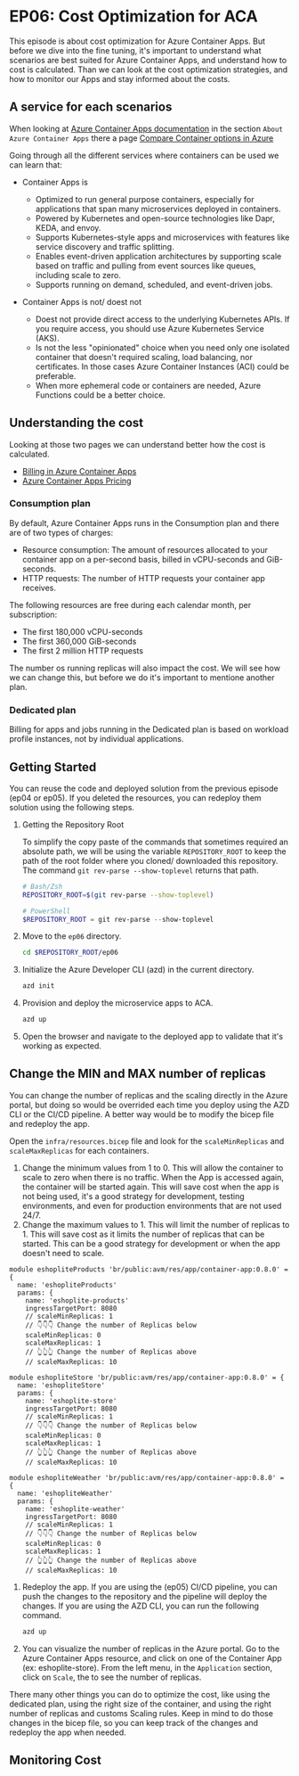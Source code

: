 # EP06: Cost Optimization for ACA

This episode is about cost optimization for Azure Container Apps. But before we dive into the fine tuning, it's important to understand what scenarios are best suited for Azure Container Apps, and understand how to cost is calculated. Than we can look at the cost optimization strategies, and how to monitor our Apps and stay informed about the costs.

## A service for each scenarios

When looking at [Azure Container Apps documentation](https://learn.microsoft.com/azure/container-apps/) in the section `About Azure Container Apps` there a page [Compare Container options in Azure](https://learn.microsoft.com/azure/container-apps/compare-options)


Going through all the different services where containers can be used we can learn that:

- Container Apps is 
  - Optimized to run general purpose containers, especially for applications that span many microservices deployed in containers.
  - Powered by Kubernetes and open-source technologies like Dapr, KEDA, and envoy.
  - Supports Kubernetes-style apps and microservices with features like service discovery and traffic splitting.
  - Enables event-driven application architectures by supporting scale based on traffic and pulling from event sources like queues, including scale to zero.
  - Supports running on demand, scheduled, and event-driven jobs.

- Container Apps is not/ doest not 
  - Doest not provide direct access to the underlying Kubernetes APIs. If you require access, you should use Azure Kubernetes Service (AKS). 
  - Is not the less "opinionated" choice when you need only one isolated container that doesn't required scaling, load balancing, nor certificates. In those cases Azure Container Instances (ACI) could be preferable.
  - When more ephemeral code or containers are needed, Azure Functions could be a better choice.

## Understanding the cost

Looking at those two pages we can understand better how the cost is calculated. 
- [Billing in Azure Container Apps](https://learn.microsoft.com/en-us/azure/container-apps/billing)
- [Azure Container Apps Pricing](https://azure.microsoft.com/en-us/pricing/details/container-apps/)


### Consumption plan

By default, Azure Container Apps runs in the Consumption plan and there are of two types of charges:

- Resource consumption: The amount of resources allocated to your container app on a per-second basis, billed in vCPU-seconds and GiB-seconds.
- HTTP requests: The number of HTTP requests your container app receives.
  
The following resources are free during each calendar month, per subscription:

- The first 180,000 vCPU-seconds
- The first 360,000 GiB-seconds
- The first 2 million HTTP requests

The number os running replicas will also impact the cost. We will see how we can change this, but before we do it's important to mentione another plan.

### Dedicated plan

Billing for apps and jobs running in the Dedicated plan is based on workload profile instances, not by individual applications. 


## Getting Started

You can reuse the code and deployed solution from the previous episode (ep04 or ep05). If you deleted the resources, you can redeploy them solution using the following steps.

1. Getting the Repository Root

	To simplify the copy paste of the commands that sometimes required an absolute path, we will be using the variable `REPOSITORY_ROOT` to keep the path of the root folder where you cloned/ downloaded this repository. The command `git rev-parse --show-toplevel` returns that path.

	```bash
	# Bash/Zsh
	REPOSITORY_ROOT=$(git rev-parse --show-toplevel)
	```

	```powershell
	# PowerShell
	$REPOSITORY_ROOT = git rev-parse --show-toplevel
	```

1. Move to the `ep06` directory.

    ```bash
    cd $REPOSITORY_ROOT/ep06
    ```

1. Initialize the Azure Developer CLI (azd) in the current directory.

    ```bash
    azd init
    ```

1. Provision and deploy the microservice apps to ACA.

    ```bash
    azd up
    ```

1. Open the browser and navigate to the deployed app to validate that it's working as expected.
   

## Change the MIN and MAX number of replicas


You can change the number of replicas and the scaling directly in the Azure portal, but doing so would be overrided each time you deploy using the AZD CLI or the CI/CD pipeline. A better way would be to modify the bicep file and redeploy the app.

Open the `infra/resources.bicep` file and look for the `scaleMinReplicas` and `scaleMaxReplicas` for each containers. 

1. Change the minimum values from 1 to 0. This will allow the container to scale to zero when there is no traffic. When the App is accessed again, the container will be started again. This will save cost when the app is not being used, it's a good strategy for development, testing environments, and even for production environments that are not used 24/7.
1. Change the maximum values to 1. This will limit the number of replicas to 1. This will save cost as it limits the number of replicas that can be started. This can be a good strategy for development or when the app doesn't need to scale.

```bicep
module eshopliteProducts 'br/public:avm/res/app/container-app:0.8.0' = {
  name: 'eshopliteProducts'
  params: {
    name: 'eshoplite-products'
    ingressTargetPort: 8080
    // scaleMinReplicas: 1
    // 👇👇👇 Change the number of Replicas below
    scaleMinReplicas: 0
    scaleMaxReplicas: 1
    // 👆👆👆 Change the number of Replicas above
    // scaleMaxReplicas: 10
```

```bicep
module eshopliteStore 'br/public:avm/res/app/container-app:0.8.0' = {
  name: 'eshopliteStore'
  params: {
    name: 'eshoplite-store'
    ingressTargetPort: 8080
    // scaleMinReplicas: 1
    // 👇👇👇 Change the number of Replicas below
    scaleMinReplicas: 0
    scaleMaxReplicas: 1
    // 👆👆👆 Change the number of Replicas above
    // scaleMaxReplicas: 10
```

```bicep
module eshopliteWeather 'br/public:avm/res/app/container-app:0.8.0' = {
  name: 'eshopliteWeather'
  params: {
    name: 'eshoplite-weather'
    ingressTargetPort: 8080
    // scaleMinReplicas: 1
    // 👇👇👇 Change the number of Replicas below
    scaleMinReplicas: 0
    scaleMaxReplicas: 1
    // 👆👆👆 Change the number of Replicas above
    // scaleMaxReplicas: 10
```

1. Redeploy the app. If you are using the (ep05) CI/CD pipeline, you can push the changes to the repository and the pipeline will deploy the changes. If you are using the AZD CLI, you can run the following command.

    ```bash
    azd up
    ```

1. You can visualize the number of replicas in the Azure portal. Go to the Azure Container Apps resource, and click on one of the Container App (ex: eshoplite-store). From the left menu, in the `Application` section, click on `Scale`, the to see the number of replicas.

There many other things you can do to optimize the cost, like using the dedicated plan, using the right size of the container, and using the right number of replicas and customs Scaling rules. Keep in mind to do those changes in the bicep file, so you can keep track of the changes and redeploy the app when needed.

## Monitoring Cost